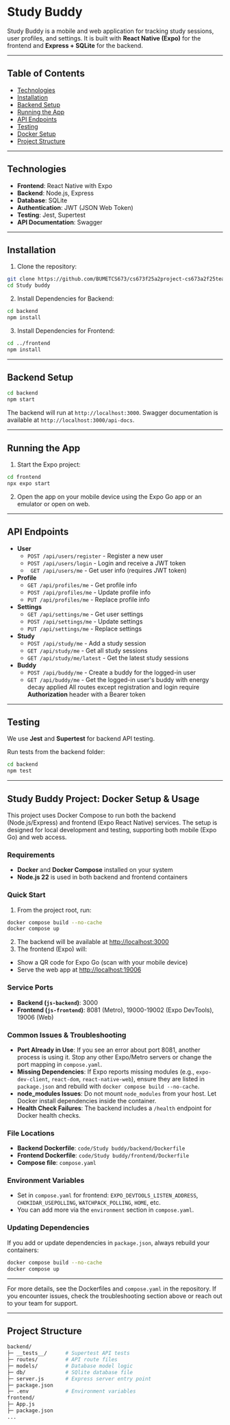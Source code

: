 # Study Buddy

Study Buddy is a mobile and web application for tracking study sessions, user profiles, and settings. It is built with **React Native (Expo)** for the frontend and **Express + SQLite** for the backend.

---

## Table of Contents

- [Technologies](#technologies)
- [Installation](#installation)
- [Backend Setup](#backend-setup)
- [Running the App](#running-the-app)
- [API Endpoints](#api-endpoints)
- [Testing](#testing)
- [Docker Setup](#docker-setup)
- [Project Structure](#project-structure)

---

## Technologies

- **Frontend**: React Native with Expo  
- **Backend**: Node.js, Express  
- **Database**: SQLite  
- **Authentication**: JWT (JSON Web Token)  
- **Testing**: Jest, Supertest  
- **API Documentation**: Swagger  

---

## Installation

1. Clone the repository:

```bash
git clone https://github.com/BUMETCS673/cs673f25a2project-cs673a2f25team3
cd Study buddy
```

2. Install Dependencies for Backend:
```bash
cd backend
npm install
```

3. Install Dependencies for Frontend:
```bash
cd ../frontend
npm install
```

---

## Backend Setup

```bash
cd backend
npm start
```

The backend will run at `http://localhost:3000`. Swagger documentation is available at `http://localhost:3000/api-docs`.

---

## Running the App

1. Start the Expo project:
```bash
cd frontend
npx expo start
```

2. Open the app on your mobile device using the Expo Go app or an emulator or open on web.

---

## API Endpoints
* **User**
   * `POST /api/users/register` - Register a new user
   * `POST /api/users/login` - Login and receive a JWT token
   * ` GET /api/users/me` - Get user info (requires JWT token)
* **Profile**
   * `GET /api/profiles/me` - Get profile info
   * `POST /api/profiles/me` - Update profile info
   * `PUT /api/profiles/me` - Replace profile info
* **Settings**
   * `GET /api/settings/me` - Get user settings
   * `POST /api/settings/me` - Update settings
   * `PUT /api/settings/me` - Replace settings
* **Study**
   * `POST /api/study/me` - Add a study session
   * `GET /api/study/me` - Get all study sessions
   * `GET /api/study/me/latest` - Get the latest study sessions
* **Buddy**
   * `POST /api/buddy/me` - Create a buddy for the logged-in user
   * `GET /api/buddy/me` - Get the logged-in user's buddy with energy decay applied
All routes except registration and login require **Authorization** header with a Bearer token

---

## Testing
We use **Jest** and **Supertest** for backend API testing.

Run tests from the backend folder:
```bash
cd backend
npm test
```

---

## Study Buddy Project: Docker Setup & Usage

This project uses Docker Compose to run both the backend (Node.js/Express) and frontend (Expo React Native) services. The setup is designed for local development and testing, supporting both mobile (Expo Go) and web access.

### Requirements
- **Docker** and **Docker Compose** installed on your system
- **Node.js 22** is used in both backend and frontend containers

### Quick Start
1. From the project root, run:
  ```sh
  docker compose build --no-cache
  docker compose up
  ```
2. The backend will be available at [http://localhost:3000](http://localhost:3000)
3. The frontend (Expo) will:
  - Show a QR code for Expo Go (scan with your mobile device)
  - Serve the web app at [http://localhost:19006](http://localhost:19006)

### Service Ports
- **Backend (`js-backend`)**: 3000
- **Frontend (`js-frontend`)**: 8081 (Metro), 19000-19002 (Expo DevTools), 19006 (Web)

### Common Issues & Troubleshooting
- **Port Already in Use**: If you see an error about port 8081, another process is using it. Stop any other Expo/Metro servers or change the port mapping in `compose.yaml`.
- **Missing Dependencies**: If Expo reports missing modules (e.g., `expo-dev-client`, `react-dom`, `react-native-web`), ensure they are listed in `package.json` and rebuild with `docker compose build --no-cache`.
- **node_modules Issues**: Do not mount `node_modules` from your host. Let Docker install dependencies inside the container.
- **Health Check Failures**: The backend includes a `/health` endpoint for Docker health checks.

### File Locations
- **Backend Dockerfile**: `code/Study buddy/backend/Dockerfile`
- **Frontend Dockerfile**: `code/Study buddy/frontend/Dockerfile`
- **Compose file**: `compose.yaml`

### Environment Variables
- Set in `compose.yaml` for frontend: `EXPO_DEVTOOLS_LISTEN_ADDRESS`, `CHOKIDAR_USEPOLLING`, `WATCHPACK_POLLING`, `HOME`, etc.
- You can add more via the `environment` section in `compose.yaml`.

### Updating Dependencies
If you add or update dependencies in `package.json`, always rebuild your containers:
```sh
docker compose build --no-cache
docker compose up
```

---

For more details, see the Dockerfiles and `compose.yaml` in the repository. If you encounter issues, check the troubleshooting section above or reach out to your team for support.

---

## Project Structure
```bash
backend/
├─ __tests__/      # Supertest API tests
├─ routes/         # API route files
├─ models/         # Database model logic
├─ db/             # SQlite database file
├─ server.js       # Express server entry point
├─ package.json
├─ .env            # Environment variables
frontend/
├─ App.js
├─ package.json
...
```



